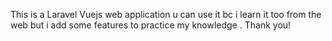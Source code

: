 This is a Laravel Vuejs web application u can use it bc i learn it too from the web but i add some features to practice my knowledge . Thank you!